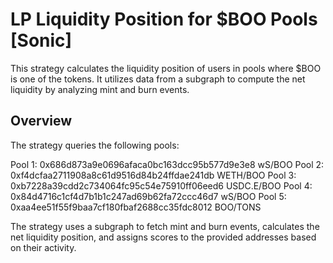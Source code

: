 # LP Liquidity Position for $BOO Pools [Sonic]
This strategy calculates the liquidity position of users in pools where $BOO is one of the tokens. It utilizes data from a subgraph to compute the net liquidity by analyzing mint and burn events.

## Overview
The strategy queries the following pools:

Pool 1: 0x686d873a9e0696afaca0bc163dcc95b577d9e3e8  wS/BOO
Pool 2: 0xf4dcfaa2711908a8c61d9516d84b24ffdae241db  WETH/BOO
Pool 3: 0xb7228a39cdd2c734064fc95c54e75910ff06eed6  USDC.E/BOO
Pool 4: 0x84d4716c1cf4d7b1b1c247ad69b62fa72ccc46d7  wS/BOO
Pool 5: 0xaa4ee51f55f9baa7cf180fbaf2688cc35fdc8012  BOO/TONS

The strategy uses a subgraph to fetch mint and burn events, calculates the net liquidity position, and assigns scores to the provided addresses based on their activity.